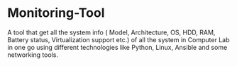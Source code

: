 # Monitoring-Tool
  A tool that get all the system info ( Model, Architecture, OS, HDD, RAM, Battery status, Virtualization support etc.) of all the system in Computer Lab in one go using different technologies like Python, Linux, Ansible and some networking tools.
